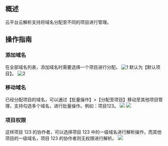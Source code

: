 ## 概述
云平台云解析支持将域名分配至不同的项目进行管理。
## 操作指南
### 添加域名
在全部域名列表，添加域名时需要选择一个项目进行分配。
![1](http://imgcache.tce.fsphere.cn/image/mc.qcloudimg.com/static/img/8231080d9d713baf5d4edf4163b23ee0/image.png)
默认为【默认项目】。
![2](http://imgcache.tce.fsphere.cn/image/mc.qcloudimg.com/static/img/f55d8b825625d9520bd898786015eee5/image.png)
### 移动域名
已经分配项目的域名，可以通过【批量操作】>【分配至项目】移动至其他项目管理，支持勾选多个域名，进行批量操作。例如：项目123。
![](http://imgcache.tce.fsphere.cn/image/mc.qcloudimg.com/static/img/cfa7aa8b473a1f06a31ee5e06a150e4d/image.png)
![](http://imgcache.tce.fsphere.cn/image/mc.qcloudimg.com/static/img/c4521396d55b95205624715aea53dba8/image.png)

### 项目权限

这样项目 123 的协作者，可以选择项目 123 中的一级域名进行解析操作，而其他项目的一级域名，项目 123 的协作者则无权限进行解析。
![](http://imgcache.tce.fsphere.cn/image/mc.qcloudimg.com/static/img/2f4c1e613398f8c66676f34606d133b3/image.png)
